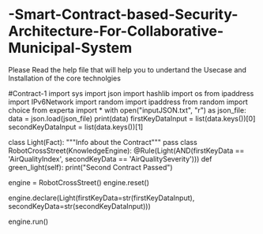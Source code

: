 # -Smart-Contract-based-Security-Architecture-For-Collaborative-Municipal-System
Please Read the help file that will help you to undertand the Usecase and Installation of the core technolgies 

#Contract-1 
import sys
import json
import hashlib
import os
from ipaddress import IPv6Network
import random
import ipaddress
from random import choice
from experta import *
with open("inputJSON.txt", "r") as json_file:
    data = json.load(json_file)
    print(data)
firstKeyDataInput = list(data.keys())[0]
secondKeyDataInput = list(data.keys())[1]

class Light(Fact):
    """Info about the Contract"""
    pass
class RobotCrossStreet(KnowledgeEngine):
    @Rule(Light(AND(firstKeyData == 'AirQualityIndex', secondKeyData == 'AirQualitySeverity')))
    def green_light(self):
        print("Second Contract Passed")
        
engine = RobotCrossStreet()
engine.reset()

engine.declare(Light(firstKeyData=str(firstKeyDataInput), secondKeyData=str(secondKeyDataInput)))
        
engine.run()
